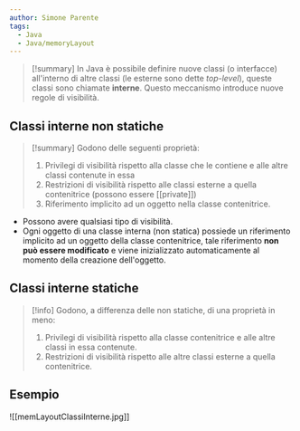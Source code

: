 ```yaml
---
author: Simone Parente
tags:
  - Java
  - Java/memoryLayout
---
```


>[!summary] 
>In Java è possibile definire nuove classi (o interfacce) all'interno di altre classi (le esterne sono dette  *top-level*), queste classi sono chiamate **interne**. Questo meccanismo introduce nuove regole di visibilità.

## Classi interne non statiche
>[!summary] 
>Godono delle seguenti proprietà:
>1. Privilegi di visibilità rispetto alla classe che le contiene e alle altre classi contenute in essa
>2. Restrizioni di visibilità rispetto alle classi esterne a quella contenitrice (possono essere [[private]])
>3. Riferimento implicito ad un oggetto nella classe contenitrice.

- Possono avere qualsiasi tipo di visibilità.
- Ogni oggetto di una classe interna (non statica) possiede un riferimento implicito ad un oggetto della classe contenitrice, tale riferimento **non può essere modificato** e viene inizializzato automaticamente al momento della creazione dell'oggetto.
## Classi interne statiche
>[!info] 
>Godono, a differenza delle non statiche, di una proprietà in meno:
>1. Privilegi di visibilità rispetto alla classe contenitrice e alle altre classi in essa contenute.
>2. Restrizioni di visibilità rispetto alle altre classi esterne a quella contenitrice.

## Esempio
![[memLayoutClassiInterne.jpg]]